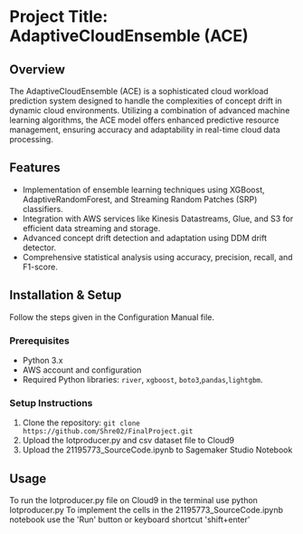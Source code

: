 # Project Title: AdaptiveCloudEnsemble (ACE)

## Overview
The AdaptiveCloudEnsemble (ACE) is a sophisticated cloud workload prediction system designed to handle the complexities of concept drift in dynamic cloud environments. Utilizing a combination of advanced machine learning algorithms, the ACE model offers enhanced predictive resource management, ensuring accuracy and adaptability in real-time cloud data processing.

## Features
- Implementation of ensemble learning techniques using XGBoost, AdaptiveRandomForest, and Streaming Random Patches (SRP) classifiers.
- Integration with AWS services like Kinesis Datastreams, Glue, and S3 for efficient data streaming and storage.
- Advanced concept drift detection and adaptation using DDM drift detector.
- Comprehensive statistical analysis using accuracy, precision, recall, and F1-score.

## Installation & Setup
Follow the steps given in the Configuration Manual file.

### Prerequisites
- Python 3.x
- AWS account and configuration
- Required Python libraries: `river`, `xgboost`, `boto3`,`pandas`,`lightgbm`.

### Setup Instructions
1. Clone the repository: `git clone https://github.com/Shre02/FinalProject.git`
2. Upload the Iotproducer.py and csv dataset file to Cloud9
3. Upload the 21195773_SourceCode.ipynb to Sagemaker Studio Notebook

## Usage
To run the Iotproducer.py file on Cloud9 in the terminal use python Iotproducer.py
To implement the cells in the 21195773_SourceCode.ipynb notebook use the 'Run' button or keyboard shortcut 'shift+enter'
